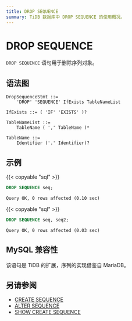 ```yaml
---
title: DROP SEQUENCE
summary: TiDB 数据库中 DROP SEQUENCE 的使用概况。
---
```


# DROP SEQUENCE

`DROP SEQUENCE` 语句用于删除序列对象。

## 语法图

```ebnf+diagram
DropSequenceStmt ::=
    'DROP' 'SEQUENCE' IfExists TableNameList

IfExists ::= ( 'IF' 'EXISTS' )?

TableNameList ::=
    TableName ( ',' TableName )*

TableName ::=
    Identifier ('.' Identifier)?
```

## 示例

{{< copyable "sql" >}}

```sql
DROP SEQUENCE seq;
```

```
Query OK, 0 rows affected (0.10 sec)
```

{{< copyable "sql" >}}

```sql
DROP SEQUENCE seq, seq2;
```

```
Query OK, 0 rows affected (0.03 sec)
```

## MySQL 兼容性

该语句是 TiDB 的扩展，序列的实现借鉴自 MariaDB。

## 另请参阅

* [CREATE SEQUENCE](/sql-statements/sql-statement-create-sequence.md)
* [ALTER SEQUENCE](/sql-statements/sql-statement-alter-sequence.md)
* [SHOW CREATE SEQUENCE](/sql-statements/sql-statement-show-create-sequence.md)
